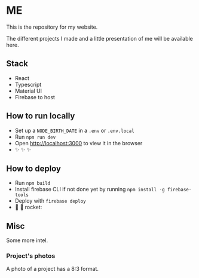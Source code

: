 # ME 

This is the repository for my website. 

The different projects I made and a little presentation of me will be available here.

## Stack

- React
- Typescript
- Material UI
- Firebase to host

## How to run locally

- Set up a `NODE_BIRTH_DATE` in a `.env` or `.env.local`
- Run `npm run dev`
- Open [http://localhost:3000](http://localhost:3000) to view it in the browser
- :sparkles: :sparkles: :sparkles:

## How to deploy

- Run `npm build`
- Install firebase CLI if not done yet by running `npm install -g firebase-tools`
- Deploy with `firebase deploy`
- :rocket: :rocket: rocket:


## Misc

Some more intel.

### Project's photos

A photo of a project has a 8:3 format.